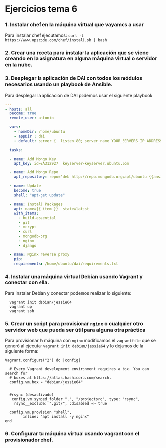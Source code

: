 # Ejercicios tema 6

### 1. Instalar chef en la máquina virtual que vayamos a usar

Para instalar chef ejecutamos: `curl -L https://www.opscode.com/chef/install.sh | bash`

### 2. Crear una receta para instalar la aplicación que se viene creando en la asignatura en alguna máquina virtual o servidor en la nube.


### 3. Desplegar la aplicación de DAI con todos los módulos necesarios usando un playbook de Ansible.

Para desplegar la aplicación de DAI podemos usar el siguiente playbook

```yml
---
- hosts: all
  become: true
  remote_user: antonio

  vars:
    - homeDir: /home/ubuntu
    - appDir : dai
    - default: server {  listen 80; server_name YOUR_SERVERS_IP_ADDRESS;  location / { proxy_pass "http://127.0.0.1:8080"; proxy_http_version 1.1; proxy_set_header Upgrade $http_upgrade; proxy_set_header Connection 'upgrade'; proxy_cache_bypass $http_upgrade; }}

  tasks:

  - name: Add Mongo Key
    apt_key: id=EA312927  keyserver=keyserver.ubuntu.com

  - name: Add Mongo Repo
    apt_repository: repo='deb http://repo.mongodb.org/apt/ubuntu {{ansible_distribution_release}}/mongodb-org/3.2 multiverse'                                     

  - name: Update
    become: true
    shell: "apt-get update"

  - name: Install Packages
    apt: name={{ item }}  state=latest
    with_items:
      - build-essential
      - git
      - mcrypt
      - curl
      - mongodb-org
      - nginx  
      - django

  - name: Nginx reverse proxy
    pip:
    requirements: /home/ubuntu/dai/requirements.txt

```

### 4. Instalar una máquina virtual Debian usando Vagrant y conectar con ella.
Para instalar Debian y conectar podemos realizar lo siguiente:

```shell
  vagrant init debian/jessie64 
  vagrant up
  vagrant ssh
```

### 5. Crear un script para provisionar `nginx` o cualquier otro servidor web que pueda ser útil para alguna otra práctica

Para provisionar la máquina con `nginx` modificamos el `vagrantfile` que se generó al ejecutar `vagrant init debian/jessie64` y lo dejamos de la siguiente
forma:

```shell
Vagrant.configure("2") do |config|

  # Every Vagrant development environment requires a box. You can search for
  # boxes at https://atlas.hashicorp.com/search.
  config.vm.box = "debian/jessie64"


  #rsync (desactivado)
   config.vm.synced_folder ".", "/projectsrc", type: "rsync",
    rsync__exclude: ".git/", :disabled => true

  config.vm.provision "shell",
		inline: "apt install -y nginx"
end
```

### 6. Configurar tu máquina virtual usando vagrant con el provisionador chef.